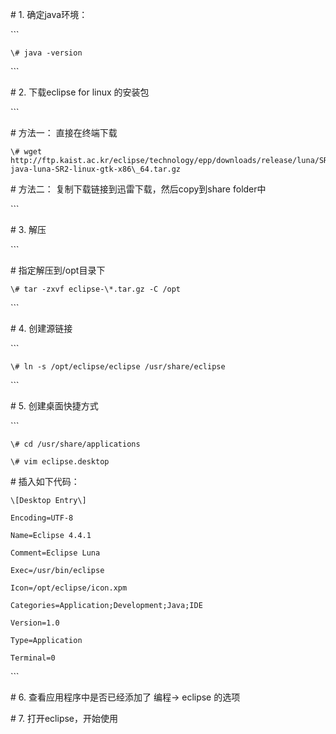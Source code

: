 \# 1. 确定java环境：

\`\`\`

    \# java -version

\`\`\`

\# 2. 下载eclipse for linux 的安装包

\`\`\`

\# 方法一： 直接在终端下载

    \# wget http://ftp.kaist.ac.kr/eclipse/technology/epp/downloads/release/luna/SR2/eclipse-java-luna-SR2-linux-gtk-x86\_64.tar.gz



\# 方法二： 复制下载链接到迅雷下载，然后copy到share folder中

\`\`\`

\# 3. 解压

\`\`\`

\# 指定解压到/opt目录下

    \# tar -zxvf eclipse-\*.tar.gz -C /opt 

\`\`\`

\# 4. 创建源链接

\`\`\`

    \# ln -s /opt/eclipse/eclipse /usr/share/eclipse

\`\`\`

\# 5. 创建桌面快捷方式

\`\`\`

    \# cd /usr/share/applications

    \# vim eclipse.desktop

\# 插入如下代码：

    \[Desktop Entry\]

    Encoding=UTF-8

    Name=Eclipse 4.4.1

    Comment=Eclipse Luna

    Exec=/usr/bin/eclipse

    Icon=/opt/eclipse/icon.xpm

    Categories=Application;Development;Java;IDE

    Version=1.0

    Type=Application

    Terminal=0

\`\`\`

\# 6. 查看应用程序中是否已经添加了 编程-&gt; eclipse 的选项



\# 7. 打开eclipse，开始使用

